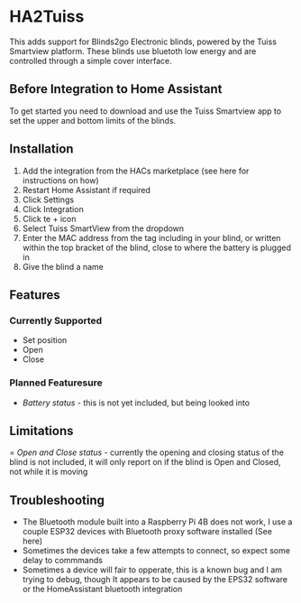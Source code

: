 # HA2Tuiss

This adds support for Blinds2go Electronic blinds, powered by the Tuiss Smartview platform. These blinds use bluetoth low energy and are controlled through a simple cover interface.


## Before Integration to Home Assistant ##
To get started you need to download and use the Tuiss Smartview app to set the upper and bottom limits of the blinds.

## Installation ##
1. Add the integration from the HACs marketplace (see here for instructions on how)
2. Restart Home Assistant if required
3. Click Settings
4. Click Integration
5. Click te + icon
6. Select Tuiss SmartView from the dropdown
7. Enter the MAC address from the tag including in your blind, or written within the top bracket of the blind, close to where the battery is plugged in
8. Give the blind a name

## Features ##

### Currently Supported ###
- Set position
- Open 
- Close

### Planned Featuresure ###
- *Battery status* - this is not yet included, but being looked into

## Limitations ##
= *Open and Close status* - currently the opening and closing status of the blind is not included, it will only report on if the blind is Open and Closed, not while it is moving


## Troubleshooting ##
- The Bluetooth module built into a Raspberry Pi 4B does not work, I use a couple ESP32 devices with Bluetooth proxy software installed (See here)
- Sometimes the devices take a few attempts to connect, so expect some delay to commmands
- Sometimes a device will fair to opperate, this is a known bug and I am trying to debug, though It appears to be caused by the EPS32 software or the HomeAssistant bluetooth integration

